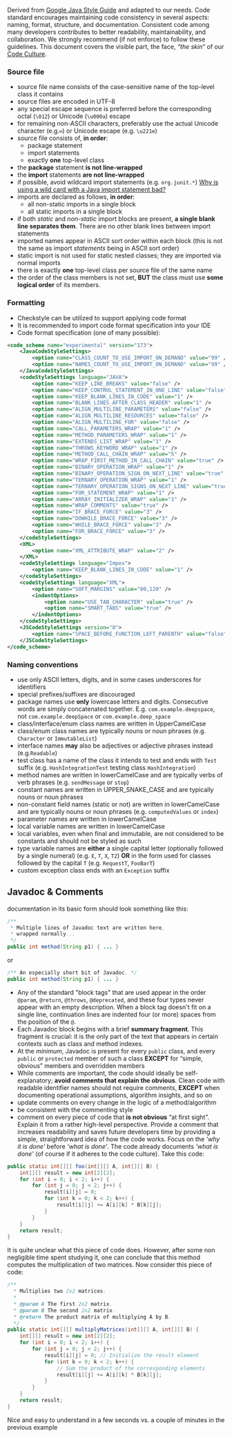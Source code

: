 Derived from [Google Java Style Guide](https://google.github.io/styleguide/javaguide.html) and adapted to our needs. Code standard encourages maintaining code consistency in several aspects: naming, format, structure, and documentation. Consistent code among many developers contributes to better readability, maintainability, and collaboration. We strongly recommend (if not enforce) to follow these guidelines. This document covers the visible part, the face, _“the skin“_ of our [Code Culture](Overview).

### Source file
- source file name consists of the case-sensitive name of the top-level class it contains
- source files are encoded in UTF-8
- any special escape sequence is preferred before the corresponding octal (`\012`) or Unicode (`\u000a`) escape
- for remaining non-ASCII characters, preferably use the actual Unicode character (e.g.`∞`) or Unicode escape (e.g. `\u221e`)
- source file consists of, **in order**:
   - package statement
   - import statements
   - exactly **one** top-level class
- the **package** statement **is not line-wrapped**
- the **import** statements **are not line-wrapped**
- if possible, avoid wildcard import statements (e.g. `org.junit.*`) [Why is using a wild card with a Java import statement bad?](https://stackoverflow.com/questions/147454/why-is-using-a-wild-card-with-a-java-import-statement-bad)
- imports are declared as follows, **in order**:
   - all non-static imports in a single block
   - all static imports in a single block
- if both _static_ and _non-static_ import blocks are present, **a single blank line separates them**. There are no other blank lines between import statements
- imported names appear in ASCII sort order within each block (this is not the same as import _statements_ being in ASCII sort order)
- static import is not used for static nested classes; they are imported via normal imports
- there is exactly **one** top-level class per source file of the same name
- the order of the class members is not set, **BUT** the class must use **some logical order** of its members.
### Formatting
- Checkstyle can be utilized to support applying code format
- It is recommended to import code format specification into your IDE
- Code format specification (one of many possible):
```XML
<code_scheme name="experimental" version="173">
	<JavaCodeStyleSettings>
		<option name="CLASS_COUNT_TO_USE_IMPORT_ON_DEMAND" value="99" />
		<option name="NAMES_COUNT_TO_USE_IMPORT_ON_DEMAND" value="99" />
	</JavaCodeStyleSettings>
	<codeStyleSettings language="JAVA">
		<option name="KEEP_LINE_BREAKS" value="false" />
		<option name="KEEP_CONTROL_STATEMENT_IN_ONE_LINE" value="false" />
		<option name="KEEP_BLANK_LINES_IN_CODE" value="1" />
		<option name="BLANK_LINES_AFTER_CLASS_HEADER" value="1" />
		<option name="ALIGN_MULTILINE_PARAMETERS" value="false" />
		<option name="ALIGN_MULTILINE_RESOURCES" value="false" />
		<option name="ALIGN_MULTILINE_FOR" value="false" />
		<option name="CALL_PARAMETERS_WRAP" value="1" />
		<option name="METHOD_PARAMETERS_WRAP" value="1" />
		<option name="EXTENDS_LIST_WRAP" value="1" />
		<option name="THROWS_KEYWORD_WRAP" value="1" />
		<option name="METHOD_CALL_CHAIN_WRAP" value="5" />
		<option name="WRAP_FIRST_METHOD_IN_CALL_CHAIN" value="true" />
		<option name="BINARY_OPERATION_WRAP" value="1" />
		<option name="BINARY_OPERATION_SIGN_ON_NEXT_LINE" value="true" />
		<option name="TERNARY_OPERATION_WRAP" value="1" />
		<option name="TERNARY_OPERATION_SIGNS_ON_NEXT_LINE" value="true" />
		<option name="FOR_STATEMENT_WRAP" value="1" />
		<option name="ARRAY_INITIALIZER_WRAP" value="1" />
		<option name="WRAP_COMMENTS" value="true" />
		<option name="IF_BRACE_FORCE" value="3" />
		<option name="DOWHILE_BRACE_FORCE" value="3" />
		<option name="WHILE_BRACE_FORCE" value="3" />
		<option name="FOR_BRACE_FORCE" value="3" />
	</codeStyleSettings>
	<XML>
		<option name="XML_ATTRIBUTE_WRAP" value="2" />
	</XML>
	<codeStyleSettings language="Impex">
		<option name="KEEP_BLANK_LINES_IN_CODE" value="1" />
	</codeStyleSettings>
	<codeStyleSettings language="XML">
		<option name="SOFT_MARGINS" value="80,120" />
		<indentOptions>
			<option name="USE_TAB_CHARACTER" value="true" />
			<option name="SMART_TABS" value="true" />
		</indentOptions>
	</codeStyleSettings>
	<JSCodeStyleSettings version="0">
		<option name="SPACE_BEFORE_FUNCTION_LEFT_PARENTH" value="false" />
	</JSCodeStyleSettings>
</code_scheme>
```
### Naming conventions
- use only ASCII letters, digits, and in some cases underscores for identifiers
- special prefixes/suffixes are discouraged
- package names use **only** lowercase letters and digits. Consecutive words are simply concatenated together. E.g. `com.example.deepspace`, not `com.example.deepSpace` or `com.example.deep_space`
- class/interface/enum class names are written in UpperCamelCase
- class/enum class names are typically nouns or noun phrases (e.g. `Character` or `ImmutableList`)
- interface names **may** also be adjectives or adjective phrases instead (e.g.`Readable`)
- test class has a name of the class it intends to test and ends with `Test` suffix (e.g. `HashIntegrationTest` testing class `HashIntegration`)
- method names are written in lowerCamelCase and are typically verbs of verb phrases (e.g. `sendMessage` or `stop`)
- constant names are written in UPPER_SNAKE_CASE and are typically nouns or noun phrases
- non-constant field names (static or not) are written in lowerCamelCase and are typically nouns or noun phrases (e.g. `computedValues` or `index`)
- parameter names are written in lowerCamelCase
- local variable names are written in lowerCamelCase
- local variables, even when final and immutable, are not considered to be constants and should not be styled as such
- type variable names are **either** a single capital letter (optionally followed by a single numeral) (e.g. `E`, `T`, `X`, `T2`) **OR** in the form used for classes followed by the capital `T` (e.g. `RequestT`, `FooBarT`)
- custom exception class ends with an `Exception` suffix
## Javadoc & Comments
documentation in its basic form should look something like this:

```java
/**
 * Multiple lines of Javadoc text are written here,
 * wrapped normally...
 */
public int method(String p1) { ... }
```

or
```java
/** An especially short bit of Javadoc. */
public int method(String p1) { ... }
```    

- Any of the standard "block tags" that are used appear in the order `@param`, `@return`, `@throws`, `@deprecated`, and these four types never appear with an empty description. When a block tag doesn't fit on a single line, continuation lines are indented four (or more) spaces from the position of the `@`.
- Each Javadoc block begins with a brief **summary fragment**. This fragment is crucial: it is the only part of the text that appears in certain contexts such as class and method indexes.
- At the _minimum_, Javadoc is present for every `public` class, and every `public` or `protected` member of such a class **EXCEPT** for “simple, obvious” members and overridden members
- While comments are important, the code should ideally be self-explanatory; **avoid comments that explain the obvious**. Clean code with readable identifier names should not require comments, **EXCEPT** when documenting operational assumptions, algorithm insights, and so on
- update comments on every change in the logic of a method/algorithm
- be consistent with the commenting style
- comment on every piece of code that **is not obvious** “at first sight”. Explain it from a rather high-level perspective. Provide a comment that increases readability and saves future developers time by providing a simple, straightforward idea of how the code works. Focus on the _‘why it is done’_ before _‘what is done’_. The code already documents _'what is done'_ (of course if it adheres to the code culture). Take this code:
```java
public static int[][] foo(int[][] A, int[][] B) { 
	int[][] result = new int[2][2];
	for (int i = 0; i < 2; i++) {
		for (int j = 0; j < 2; j++) {
			result[i][j] = 0;
			for (int k = 0; k < 2; k++) {
				result[i][j] += A[i][k] * B[k][j];
			}
		}
	}
	return result;
}
```

It is quite unclear what this piece of code does. However, after some non negligible time spent studying it, one can conclude that this method computes the multiplication of two matrices. Now consider this piece of code:

```java
/**
  * Multiplies two 2x2 matrices.
  * 
  * @param A The first 2x2 matrix.
  * @param B The second 2x2 matrix.
  * @return The product matrix of multiplying A by B.
  */
public static int[][] multiplyMatrices(int[][] A, int[][] B) {
	int[][] result = new int[2][2];
	for (int i = 0; i < 2; i++) {
		for (int j = 0; j < 2; j++) {
			result[i][j] = 0; // Initialize the result element
			for (int k = 0; k < 2; k++) {
				// Sum the product of the corresponding elements
				result[i][j] += A[i][k] * B[k][j];
			}
		}
	}
	return result;
}
```

Nice and easy to understand in a few seconds vs. a couple of minutes in the previous example